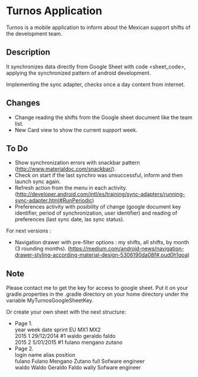 <h1>Turnos Application</h1>

Turnos is a mobile application to inform about the Mexican support shifts of the development team.

<h2>Description</h2>

It synchronizes data directly from Google Sheet with code <sheet_code>, applying the synchronized pattern
of android development.

Implementing the sync adapter, checks once a day content from internet.

<h2>Changes</h2>

- Change reading the shifts from the Google sheet document like the team list.
- New Card view to show the current support week.

<h2>To Do</h2>

- Show synchronization errors with snackbar pattern (http://www.materialdoc.com/snackbar/).
- Check on start if the last synchro was unsuccessful, inform and then launch sync again.
- Refresh action from the menu in each activity. (http://developer.android.com/intl/es/training/sync-adapters/running-sync-adapter.html#RunPeriodic)
- Preferences activity with posibility of change (google document key identifier, period of synchronization, user identifier) and
reading of preferences (last sync date, las sync status).

For next versions :

- Navigation drawer with pre-filter options : my shifts, all shifts, by month (3 rounding months).
  (https://medium.com/android-news/navigation-drawer-styling-according-material-design-5306190da08f#.oud0h1qoa)


<h2>Note</h2>

Please contact me to get the key for access to google sheet.
Put it on your gradle.properties in the .gradle directory on your home directory under the variable MyTurnosGoogleSheetKey.

Or create your own sheet with the next structure:

- Page 1.<br/>
year	week	date	sprint	EU	MX1	MX2<br/>
2015	1	29/12/2014	#1	waldo	geraldo	faldo<br/>
2015	2	5/01/2015	#1	fulano  mengano	zutano<br/>
- Page 2.<br/>
login	name	alias	position<br/>
fulano	Fulano Mengano Zutano	full	Sofware engineer<br/>
waldo	Waldo Geraldo Faldo	wally	Sofware engineer<br/>


